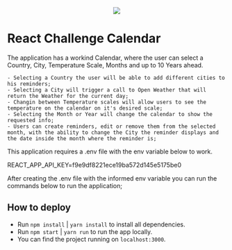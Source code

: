 <div align="center">
    <img src="https://raw.githubusercontent.com/Jobsity/ReactChallenge/main/src/assets/jobsity_logo_small.png"/>
</div>

# React Challenge Calendar

The application has a workind Calendar, where the user can select a Country, City, Temperature Scale, Months and up to 10 Years ahead.

    - Selecting a Country the user will be able to add different cities to his reminders;
    - Selecting a City will trigger a call to Open Weather that will return the Weather for the current day;
    - Changin between Temperature scales will allow users to see the temperature on the calendar on it's desired scale;
    - Selecting the Month or Year will change the calendar to show the requested info;
    - Users can create reminders, edit or remove them from the selected month, with the ability to change the City the reminder displays and the date inside the month where the reminder is;

This application requires a .env file with the env variable below to work.

REACT_APP_API_KEY=f9e9df8221ece19ba572d145e5175be0

After creating the .env file with the informed env variable you can run the commands below to run the application;

## How to deploy

 - Run `npm install` | `yarn install` to install all dependencies.
 - Run `npm start`   | `yarn run` to run the app locally.
 - You can find the project running on `localhost:3000`.
